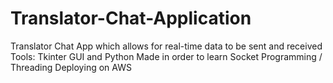 # Translator-Chat-Application
Translator Chat App which allows for real-time data to be sent and received
Tools: Tkinter GUI and Python
Made in order to learn Socket Programming / Threading
Deploying on AWS
